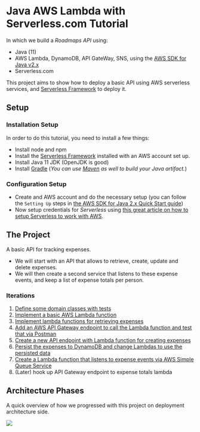 # Java AWS Lambda with Serverless.com Tutorial

In which we build a *Roadmaps API* using:

* Java (11)
* AWS Lambda, DynamoDB, API GateWay, SNS, using the [AWS SDK for Java v2.x](https://docs.aws.amazon.com/sdk-for-java/latest/developer-guide/home.html) 
* Serverless.com

This project aims to show how to deploy a basic API using AWS serverless services, and [Serverless Framework](https://serverless.com) to deploy it.

## Setup

### Installation Setup

In order to do this tutorial, you need to install a few things:

* Install node and npm
* Install the [Serverless Framework](https://serverless.com) installed with an AWS account set up.
* Install Java 11 JDK (OpenJDK is good)
* Install [Gradle](http://gradle.org) (_You can use [Maven](https://maven.org) as well to build your Java artifact._)

### Configuration Setup

* Create and AWS account and do the necessary setup (you can follow the `Setting Up` steps in [the AWS SDK for Java 2.x Quick Start guide](https://docs.aws.amazon.com/sdk-for-java/latest/developer-guide/get-started.html))
* Now setup credentials for *Serverless* using [this great article on how to setup Serverless to work with AWS](https://serverless.com/framework/docs/providers/aws/guide/credentials/).

## The Project

A basic API for tracking expenses.

* We will start with an API that allows to retrieve, create, update and delete expenses.
* We will then create a second service that listens to these expense events, and keep a list of expense totals per person. 

### Iterations

1. [Define some domain classes with tests](expenses-1)
2. [Implement a basic AWS Lambda function](expenses-2)
3. [Implement lambda functions for retrieving expenses](expenses-3)
4. [Add an AWS API Gateway endpoint to call the Lambda function and test that via Postman](expenses-4)
5. [Create a new API endpoint with Lambda function for creating expenses](expenses-5)
6. [Persist the expenses to DynamoDB and change Lambdas to use the persisted data](expenses-6)
7. [Create a Lambda function that listens to expense events via AWS Simple Queue Service](expenses-7)
8. (Later) hook up API Gateway endpoint to expense totals lambda

## Architecture Phases
A quick overview of how we progressed with this project on deployment architecture side.

![](docs/expenses_architecture_phases.png)